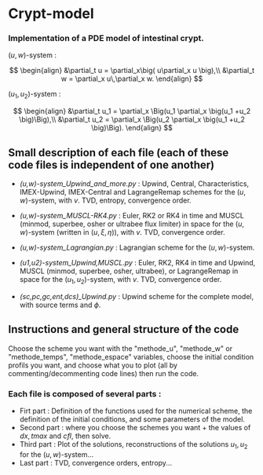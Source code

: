 # Crypt-model
### Implementation of a PDE model of intestinal crypt.   

$(u,w)$-system : 

$$
\begin{align}
    &\partial_t u = \partial_x\big( u\partial_x u \big),\\
    &\partial_t w = \partial_x u\,\partial_x w.
\end{align}
$$

$(u_1,u_2)$-system :  

$$
\begin{align}
    &\partial_t u_1  = \partial_x \Big(u_1 \partial_x \big(u_1 +u_2 \big)\Big),\\
    &\partial_t u_2  = \partial_x \Big(u_2 \partial_x \big(u_1 +u_2 \big)\Big).
\end{align}
$$


## Small description of each file (each of these code files is independent of one another)
- *(u,w)-system_Upwind_and_more.py* :
Upwind, Central, Characteristics, IMEX-Upwind, IMEX-Central and LagrangeRemap schemes for the $(u,w)$-system, with $v$. TVD, entropy, convergence order.  

- *(u,w)-system_MUSCL-RK4.py* :
Euler, RK2 or RK4 in time and MUSCL (minmod, superbee, osher or ultrabee flux limiter) in space for the $(u,w)$-system (written in $(u,\xi,\eta)$), with $v$. TVD, convergence order.  

- *(u,w)-system_Lagrangian.py* :
Lagrangian scheme for the $(u,w)$-system.  

- *(u1,u2)-system_Upwind,MUSCL.py* :
Euler, RK2, RK4 in time and Upwind, MUSCL (minmod, superbee, osher, ultrabee), or LagrangeRemap in space for the $(u_1,u_2)$-system, with $v$. TVD, convergence order.

- *(sc,pc,gc,ent,dcs)_Upwind.py* :
Upwind scheme for the complete model, with source terms and $\phi$.  

## Instructions and general structure of the code  
Choose the scheme you want with the "methode_u", "methode_w" or "methode_temps", "methode_espace" variables, choose the initial condition profils you want, and choose what you to plot (all by commenting/decommenting code lines) then run the code.  

### Each file is composed of several parts :  
- Firt part : Definition of the functions used for the numerical scheme, the definition of the initial conditions, and some parameters of the model.
- Second part : where you choose the schemes you want + the values of $dx,tmax$ and $cfl$, then solve.
- Third part : Plot of the solutions, reconstructions of the solutions $u_1,u_2$ for the $(u,w)$-system...
- Last part : TVD, convergence orders, entropy...
